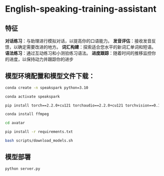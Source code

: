 # English-speaking-training-assistant
## 特征

**对话练习**：与助理进行模拟对话，以提高你的口语能力。
**发音评估**：接收发音反馈，以确定需要改进的地方。
**词汇构建**：探索适合您水平的新词汇单词和短语。
**语法练习**：通过互动练习和小测验练习语法。
**进度跟踪**：随着时间的推移监控你的进度，以保持动力并跟踪你的进步

## 模型环境配置和模型文件下载：
```bash
conda create -n speakspark python=3.10

conda activate speakspark

pip install torch==2.2.0+cu121 torchaudio==2.2.0+cu121 torchvision==0.17.0+cu121

conda install ffmpeg

cd avatar

pip install -r requirements.txt

bash scripts/download_models.sh
```

## 模型部署

```bash
python server.py
```
